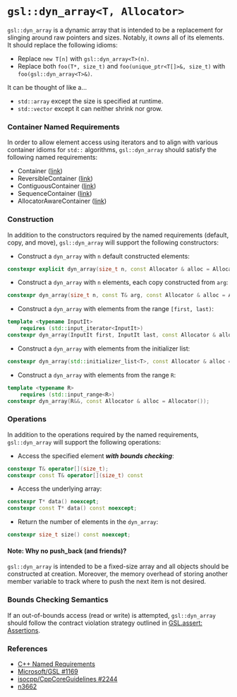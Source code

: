 <!-- $ pandoc -V geometry:margin=1in -V colorlinks=true -o dyn_array.pdf dyn_array.md --> 

# `gsl::dyn_array<T, Allocator>`

`gsl::dyn_array` is a dynamic array that is intended to be a replacement for slinging
around raw pointers and sizes. Notably, it _owns_ all of its elements. It should replace
the following idioms:

* Replace `new T[n]` with `gsl::dyn_array<T>(n)`.
* Replace both `foo(T*, size_t)` and `foo(unique_ptr<T[]>&, size_t)` with
`foo(gsl::dyn_array<T>&)`.

It can be thought of like a...

* `std::array` except the size is specified at runtime.
* `std::vector` except it can neither shrink nor grow.

### Container Named Requirements
In order to allow element access using iterators and to align with various container
idioms for `std::` algorithms, `gsl::dyn_array` should satisfy the following named
requirements:

* Container ([link](https://en.cppreference.com/w/cpp/named_req/Container))
* ReversibleContainer ([link](https://en.cppreference.com/w/cpp/named_req/ReversibleContainer))
* ContiguousContainer ([link](https://en.cppreference.com/w/cpp/named_req/ContiguousContainer))
* SequenceContainer ([link](https://en.cppreference.com/w/cpp/named_req/SequenceContainer))
* AllocatorAwareContainer ([link](https://en.cppreference.com/w/cpp/named_req/AllocatorAwareContainer))

### Construction
In addition to the constructors required by the named requirements (default, copy, and
move), `gsl::dyn_array` will support the following constructors:

* Construct a `dyn_array` with `n` default constructed elements:
```c++
constexpr explicit dyn_array(size_t n, const Allocator & alloc = Allocator());
```

* Construct a `dyn_array` with `n` elements, each copy constructed from `arg`:
```c++
constexpr dyn_array(size_t n, const T& arg, const Allocator & alloc = Allocator());
``` 

* Construct a `dyn_array` with elements from the range `[first, last)`:
```c++
template <typename InputIt>
    requires (std::input_iterator<InputIt>)
constexpr dyn_array(InputIt first, InputIt last, const Allocator & alloc = Allocator());
```

* Construct a `dyn_array` with elements from the initializer list:
```c++
constexpr dyn_array(std::initializer_list<T>, const Allocator & alloc = Allocator());
```

* Construct a `dyn_array` with elements from the range `R`:
```c++
template <typename R>
    requires (std::input_range<R>)
constexpr dyn_array(R&&, const Allocator & alloc = Allocator());
```

### Operations
In addition to the operations required by the named requirements, `gsl::dyn_array` will
support the following operations:

* Access the specified element **_with bounds checking_**:
```c++
constexpr T& operator[](size_t);
constexpr const T& operator[](size_t) const
```

* Access the underlying array:
```c++
constexpr T* data() noexcept;
constexpr const T* data() const noexcept;
```

* Return the number of elements in the `dyn_array`:
```c++
constexpr size_t size() const noexcept;
```

#### Note: Why no push_back (and friends)?
`gsl::dyn_array` is intended to be a fixed-size array and all objects should be
constructed at creation. Moreover, the memory overhead of storing another member
variable to track where to push the next item is not desired.

### Bounds Checking Semantics
If an out-of-bounds access (read or write) is attempted, `gsl::dyn_array` should follow
the contract violation strategy outlined in [GSL.assert: Assertions](https://isocpp.github.io/CppCoreGuidelines/CppCoreGuidelines#gslassert-assertions).

### References
* [C++ Named Requirements](https://en.cppreference.com/w/cpp/named_req)
* [Microsoft/GSL #1169](https://github.com/microsoft/GSL/issues/1169)
* [isocpp/CppCoreGuidelines #2244](https://github.com/isocpp/CppCoreGuidelines/issues/2244)
* [n3662](http://www.open-std.org/jtc1/sc22/wg21/docs/papers/2013/n3662.html)
